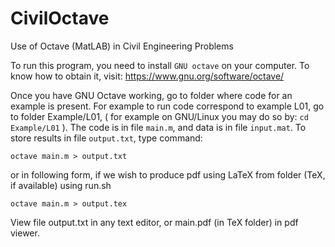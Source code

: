 # CivilOctave
Use of Octave (MatLAB) in Civil Engineering Problems

To run this program, you need to install `GNU octave` on your computer.
To know how to obtain it, visit: https://www.gnu.org/software/octave/

Once you have GNU Octave working, go to folder where code for an example is
present. For example to run code correspond to example L01, go to folder
Example/L01, ( for example on GNU/Linux you may do so by: `cd Example/L01` ).
The code is in file `main.m`, and data is in file `input.mat`. To store results
in file `output.txt`, type command:

`octave main.m > output.txt`

or in following form, if we wish to produce pdf using LaTeX from folder
(TeX, if available) using run.sh

`octave main.m > output.tex`

View file output.txt in any text editor, or main.pdf (in TeX folder) in pdf
viewer.
